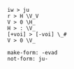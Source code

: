 ```sound_change
iw > ju
r > H \V_V
V > 0 \H_
H > : \V_
[+voi] > [-voi] \_#
V > 0 \V_
```

```lexical_change
make-form: -evad
not-form: ju-
```